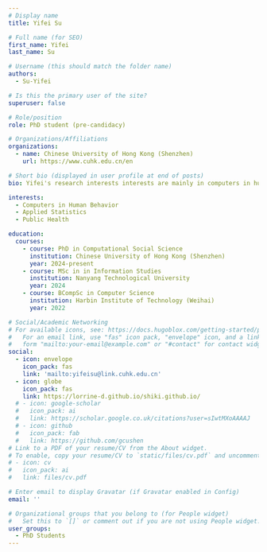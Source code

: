 ```yaml
---
# Display name
title: Yifei Su

# Full name (for SEO)
first_name: Yifei
last_name: Su

# Username (this should match the folder name)
authors:
  - Su-Yifei

# Is this the primary user of the site?
superuser: false

# Role/position
role: PhD student (pre-candidacy)

# Organizations/Affiliations
organizations:
  - name: Chinese University of Hong Kong (Shenzhen)
    url: https://www.cuhk.edu.cn/en

# Short bio (displayed in user profile at end of posts)
bio: Yifei's research interests interests are mainly in computers in human behavior, applied statistics and public health.

interests:
  - Computers in Human Behavior
  - Applied Statistics
  - Public Health

education:
  courses:
    - course: PhD in Computational Social Science
      institution: Chinese University of Hong Kong (Shenzhen)
      year: 2024-present
    - course: MSc in in Information Studies
      institution: Nanyang Technological University
      year: 2024
    - course: BCompSc in Computer Science
      institution: Harbin Institute of Technology (Weihai)
      year: 2022

# Social/Academic Networking
# For available icons, see: https://docs.hugoblox.com/getting-started/page-builder/#icons
#   For an email link, use "fas" icon pack, "envelope" icon, and a link in the
#   form "mailto:your-email@example.com" or "#contact" for contact widget.
social:
  - icon: envelope
    icon_pack: fas
    link: 'mailto:yifeisu@link.cuhk.edu.cn'
  - icon: globe
    icon_pack: fas
    link: https://lorrine-d.github.io/shiki.github.io/
  # - icon: google-scholar
  #   icon_pack: ai
  #   link: https://scholar.google.co.uk/citations?user=sIwtMXoAAAAJ
  # - icon: github
  #   icon_pack: fab
  #   link: https://github.com/gcushen
# Link to a PDF of your resume/CV from the About widget.
# To enable, copy your resume/CV to `static/files/cv.pdf` and uncomment the lines below.
# - icon: cv
#   icon_pack: ai
#   link: files/cv.pdf

# Enter email to display Gravatar (if Gravatar enabled in Config)
email: ''

# Organizational groups that you belong to (for People widget)
#   Set this to `[]` or comment out if you are not using People widget.
user_groups:
  - PhD Students
---
```



